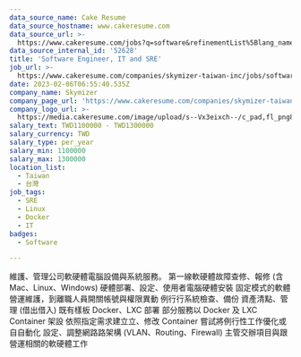 ```yaml
---
data_source_name: Cake Resume
data_source_hostname: www.cakeresume.com
data_source_url: >-
  https://www.cakeresume.com/jobs?q=software&refinementList%5Blang_name%5D%5B0%5D=English&refinementList%5Bsalary_type%5D=per_year&range%5Bsalary_range%5D%5Bmin%5D=1000000&page=2
data_source_internal_id: '52628'
title: 'Software Engineer, IT and SRE'
job_url: >-
  https://www.cakeresume.com/companies/skymizer-taiwan-inc/jobs/software-engineer-it-and-sre
date: 2023-02-06T06:55:40.535Z
company_name: Skymizer
company_page_url: 'https://www.cakeresume.com/companies/skymizer-taiwan-inc'
company_logo_url: >-
  https://media.cakeresume.com/image/upload/s--Vx3eixch--/c_pad,fl_png8,h_200,w_200/v1638618533/q6kozrgtey2jcnokwbd6.png
salary_text: TWD1100000 - TWD1300000
salary_currency: TWD
salary_type: per_year
salary_min: 1100000
salary_max: 1300000
location_list:
  - Taiwan
  - 台灣
job_tags:
  - SRE
  - Linux
  - Docker
  - IT
badges:
  - Software

---
```


維護、管理公司軟硬體電腦設備與系統服務。 第⼀線軟硬體故障查修、報修 (含 Mac、Linux、Windows) 硬體部署、設定、使⽤者電腦硬體安裝 固定模式的軟體營運維護，到離職人員開關帳號與權限異動 例⾏行系統檢查、備份 資產清點、管理 (借出借入) 既有樣板 Docker、LXC 部署 部分服務以 Docker 及 LXC Container 架設 依照指定需求建⽴立、修改 Container 嘗試將例行性工作優化或⾃自動化 設定、調整網路路架構 (VLAN、Routing、Firewall) 主管交辦項目與跟營運相關的軟硬體工作
